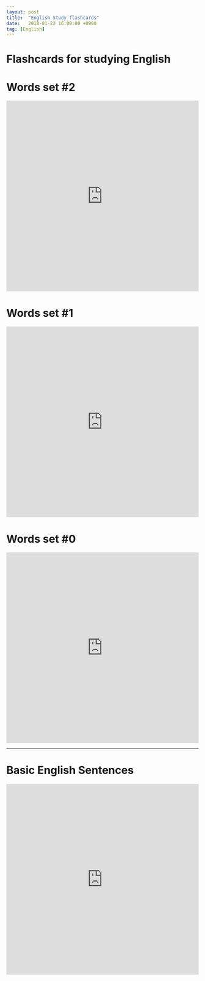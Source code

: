 ```yaml
---
layout: post
title:  "English Study flashcards"
date:   2018-01-22 16:00:00 +0900
tag: [English]
---
```


# Flashcards for studying English

# Words set #2
<iframe src="https://quizlet.com/233221268/flashcards/embed" height="500" width="100%" style="border:0"></iframe>

# Words set #1
<iframe src="https://quizlet.com/219560363/flashcards/embed" height="500" width="100%" style="border:0"></iframe>

# Words set #0
<iframe src="https://quizlet.com/217643753/flashcards/embed" height="500" width="100%" style="border:0"></iframe>

---

# Basic English Sentences

<iframe src="https://quizlet.com/217956371/flashcards/embed" height="500" width="100%" style="border:0"></iframe>
